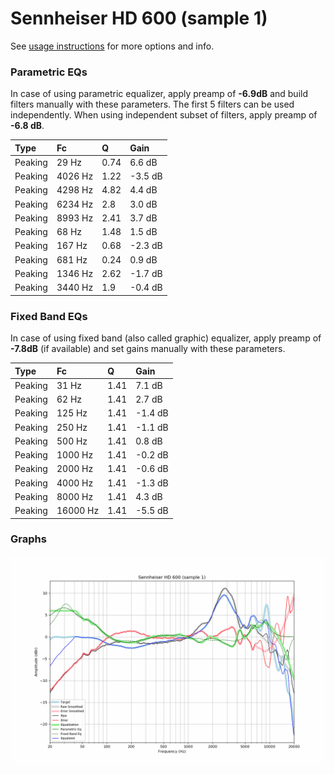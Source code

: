 # Sennheiser HD 600 (sample 1)
See [usage instructions](https://github.com/jaakkopasanen/AutoEq#usage) for more options and info.

### Parametric EQs
In case of using parametric equalizer, apply preamp of **-6.9dB** and build filters manually
with these parameters. The first 5 filters can be used independently.
When using independent subset of filters, apply preamp of **-6.8 dB**.

| Type    | Fc      |    Q | Gain    |
|:--------|:--------|:-----|:--------|
| Peaking | 29 Hz   | 0.74 | 6.6 dB  |
| Peaking | 4026 Hz | 1.22 | -3.5 dB |
| Peaking | 4298 Hz | 4.82 | 4.4 dB  |
| Peaking | 6234 Hz | 2.8  | 3.0 dB  |
| Peaking | 8993 Hz | 2.41 | 3.7 dB  |
| Peaking | 68 Hz   | 1.48 | 1.5 dB  |
| Peaking | 167 Hz  | 0.68 | -2.3 dB |
| Peaking | 681 Hz  | 0.24 | 0.9 dB  |
| Peaking | 1346 Hz | 2.62 | -1.7 dB |
| Peaking | 3440 Hz | 1.9  | -0.4 dB |

### Fixed Band EQs
In case of using fixed band (also called graphic) equalizer, apply preamp of **-7.8dB**
(if available) and set gains manually with these parameters.

| Type    | Fc       |    Q | Gain    |
|:--------|:---------|:-----|:--------|
| Peaking | 31 Hz    | 1.41 | 7.1 dB  |
| Peaking | 62 Hz    | 1.41 | 2.7 dB  |
| Peaking | 125 Hz   | 1.41 | -1.4 dB |
| Peaking | 250 Hz   | 1.41 | -1.1 dB |
| Peaking | 500 Hz   | 1.41 | 0.8 dB  |
| Peaking | 1000 Hz  | 1.41 | -0.2 dB |
| Peaking | 2000 Hz  | 1.41 | -0.6 dB |
| Peaking | 4000 Hz  | 1.41 | -1.3 dB |
| Peaking | 8000 Hz  | 1.41 | 4.3 dB  |
| Peaking | 16000 Hz | 1.41 | -5.5 dB |

### Graphs
![](./Sennheiser%20HD%20600%20(sample%201).png)